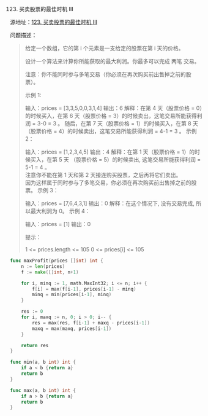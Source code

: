 123. 买卖股票的最佳时机 III

源地址：[123. 买卖股票的最佳时机 III](https://leetcode-cn.com/problems/best-time-to-buy-and-sell-stock-iii/)

问题描述：

>给定一个数组，它的第 i 个元素是一支给定的股票在第 i 天的价格。
>
>设计一个算法来计算你所能获取的最大利润。你最多可以完成 两笔 交易。
>
>注意：你不能同时参与多笔交易（你必须在再次购买前出售掉之前的股票）。
>
> 
>
>示例 1:
>
>输入：prices = [3,3,5,0,0,3,1,4]
>输出：6
>解释：在第 4 天（股票价格 = 0）的时候买入，在第 6 天（股票价格 = 3）的时候卖出，这笔交易所能获得利润 = 3-0 = 3 。
>     随后，在第 7 天（股票价格 = 1）的时候买入，在第 8 天 （股票价格 = 4）的时候卖出，这笔交易所能获得利润 = 4-1 = 3 。
>示例 2：
>
>输入：prices = [1,2,3,4,5]
>输出：4
>解释：在第 1 天（股票价格 = 1）的时候买入，在第 5 天 （股票价格 = 5）的时候卖出, 这笔交易所能获得利润 = 5-1 = 4 。   
>     注意你不能在第 1 天和第 2 天接连购买股票，之后再将它们卖出。   
>     因为这样属于同时参与了多笔交易，你必须在再次购买前出售掉之前的股票。
>示例 3：
>
>输入：prices = [7,6,4,3,1] 
>输出：0 
>解释：在这个情况下, 没有交易完成, 所以最大利润为 0。
>示例 4：
>
>输入：prices = [1]
>输出：0
>
>
>提示：
>
>1 <= prices.length <= 105
>0 <= prices[i] <= 105

``` go
func maxProfit(prices []int) int {
    n := len(prices)
    f := make([]int, n+1)

    for i, minq := 1, math.MaxInt32; i <= n; i++ {
        f[i] = max(f[i-1], prices[i-1] - minq)
        minq = min(prices[i-1], minq)
    }  

    res := 0
    for i, maxq := n, 0; i > 0; i-- {
        res = max(res, f[i-1] + maxq - prices[i-1])
        maxq = max(maxq, prices[i-1])
    }

    return res
}

func min(a, b int) int {
    if a < b {return a}
    return b
}

func max(a, b int) int {
    if a > b {return a}
    return b
}
```



